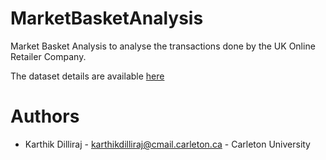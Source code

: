 # MarketBasketAnalysis
Market Basket Analysis to analyse the transactions done by the UK Online Retailer Company.

The dataset details are available [here](https://archive.ics.uci.edu/ml/datasets/Online+Retail+II)

# Authors

- Karthik Dilliraj - karthikdilliraj@cmail.carleton.ca - Carleton University




